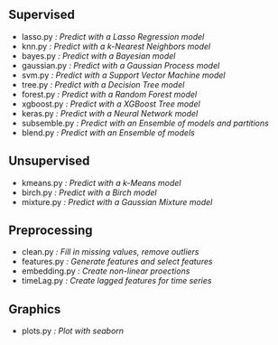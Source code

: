 ## Supervised
- lasso.py     *: Predict with a Lasso Regression model*
- knn.py       *: Predict with a k-Nearest Neighbors model*
- bayes.py     *: Predict with a Bayesian model*
- gaussian.py  *: Predict with a Gaussian Process model*
- svm.py       *: Predict with a Support Vector Machine model*
- tree.py      *: Predict with a Decision Tree model*
- forest.py    *: Predict with a Random Forest model*
- xgboost.py   *: Predict with a XGBoost Tree model*
- keras.py     *: Predict with a Neural Network model*
- subsemble.py *: Predict with an Ensemble of models and partitions*
- blend.py     *: Predict with an Ensemble of models*

## Unsupervised
- kmeans.py *: Predict with a k-Means model*
- birch.py *: Predict with a Birch model*
- mixture.py *: Predict with a Gaussian Mixture model*

## Preprocessing
- clean.py *: Fill in missing values, remove outliers*
- features.py *: Generate features and select features*
- embedding.py *: Create non-linear proections*
- timeLag.py *: Create lagged features for time series*

## Graphics
- plots.py *: Plot with seaborn*
